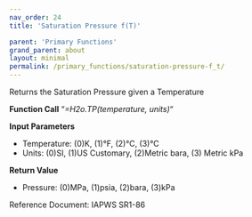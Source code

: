 ```yaml
---
nav_order: 24
title: 'Saturation Pressure f(T)'

parent: 'Primary Functions'
grand_parent: about
layout: minimal
permalink: /primary_functions/saturation-pressure-f_t/
---
```


Returns the Saturation Pressure given a Temperature

**Function Call** “*=H2o.TP(temperature, units)*“

**Input Parameters**

- Temperature: (0)K, (1)°F, (2)°C, (3)°C
- Units: (0)SI, (1)US Customary, (2)Metric bara, (3) Metric kPa

**Return Value**

- Pressure: (0)MPa, (1)psia, (2)bara, (3)kPa

Reference Document: IAPWS SR1-86